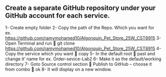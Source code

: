 ## Create a separate GitHub repository under your GitHub account for each service.
1-	Create empty folder
2-	Copy the path of the Repo. Which you want for ex. https://github.com/ramymohamed10/Algonquin_Pet_Store_25W_CST8915
3-	Open Terminal and run  
git clone https://github.com/ramymohamed10/Algonquin_Pet_Store_25W_CST8915
4-	Copy the service which you want   copy
5-	In the default root  past and change it’ name for ex. Order-sevice-Lab2
6-	Make it as the default/working directory
7-	Goto Source control section  Publish to GitHub – choose it from combo  ok
8-	It will display on a new window.
